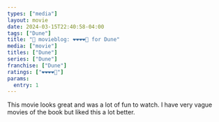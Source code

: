 ```yaml
---
types: ["media"]
layout: movie
date: 2024-03-15T22:40:58-04:00
tags: ["Dune"]
title: "🍿 movieblog: ❤️❤️❤️❤️🖤 for Dune"
media: ["movie"]
titles: ["Dune"]
series: ["Dune"]
franchise: ["Dune"]
ratings: ["❤️❤️❤️❤️🖤"]
params:
  entry: 1
---
```

This movie looks great and was a lot of fun to watch. I have very vague movies of the book but liked this a lot better.
